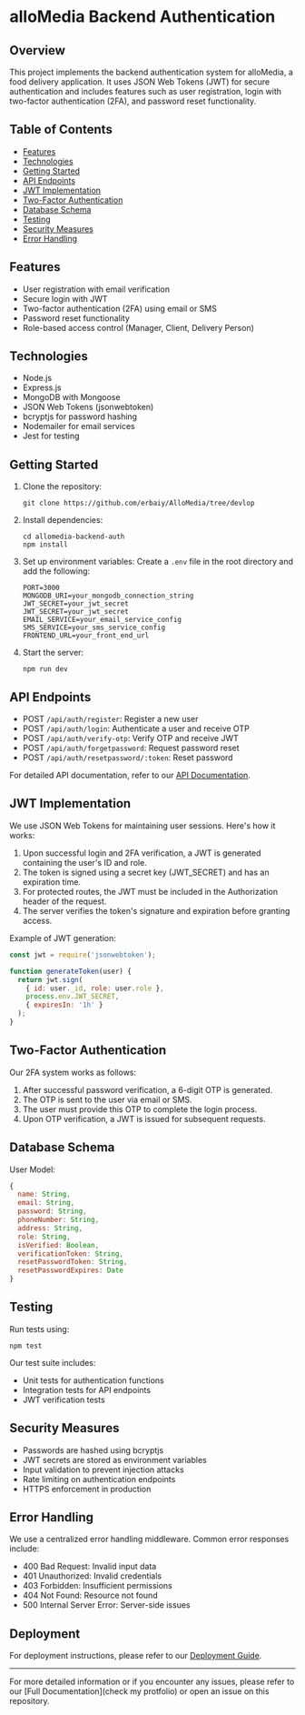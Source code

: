 # alloMedia Backend Authentication

## Overview

This project implements the backend authentication system for alloMedia, a food delivery application. It uses JSON Web Tokens (JWT) for secure authentication and includes features such as user registration, login with two-factor authentication (2FA), and password reset functionality.

## Table of Contents

- [Features](#features)
- [Technologies](#technologies)
- [Getting Started](#getting-started)
- [API Endpoints](#api-endpoints)
- [JWT Implementation](#jwt-implementation)
- [Two-Factor Authentication](#two-factor-authentication)
- [Database Schema](#database-schema)
- [Testing](#testing)
- [Security Measures](#security-measures)
- [Error Handling](#error-handling)

## Features

- User registration with email verification
- Secure login with JWT
- Two-factor authentication (2FA) using email or SMS
- Password reset functionality
- Role-based access control (Manager, Client, Delivery Person)

## Technologies

- Node.js
- Express.js
- MongoDB with Mongoose
- JSON Web Tokens (jsonwebtoken)
- bcryptjs for password hashing
- Nodemailer for email services
- Jest for testing

## Getting Started

1. Clone the repository:
   ```
   git clone https://github.com/erbaiy/AlloMedia/tree/devlop
   ```

2. Install dependencies:
   ```
   cd allomedia-backend-auth
   npm install
   ```

3. Set up environment variables:
   Create a `.env` file in the root directory and add the following:
   ```
   PORT=3000
   MONGODB_URI=your_mongodb_connection_string
   JWT_SECRET=your_jwt_secret
   JWT_SECRET=your_jwt_secret
   EMAIL_SERVICE=your_email_service_config
   SMS_SERVICE=your_sms_service_config
   FRONTEND_URL=your_front_end_url
   ```

4. Start the server:
   ```
   npm run dev
   ```

## API Endpoints

- POST `/api/auth/register`: Register a new user
- POST `/api/auth/login`: Authenticate a user and receive OTP
- POST `/api/auth/verify-otp`: Verify OTP and receive JWT
- POST `/api/auth/forgetpassword`: Request password reset
- POST `/api/auth/resetpassword/:token`: Reset password

For detailed API documentation, refer to our [API Documentation](postmanDoc).

## JWT Implementation

We use JSON Web Tokens for maintaining user sessions. Here's how it works:

1. Upon successful login and 2FA verification, a JWT is generated containing the user's ID and role.
2. The token is signed using a secret key (JWT_SECRET) and has an expiration time.
3. For protected routes, the JWT must be included in the Authorization header of the request.
4. The server verifies the token's signature and expiration before granting access.

Example of JWT generation:

```javascript
const jwt = require('jsonwebtoken');

function generateToken(user) {
  return jwt.sign(
    { id: user._id, role: user.role },
    process.env.JWT_SECRET,
    { expiresIn: '1h' }
  );
}
```

## Two-Factor Authentication

Our 2FA system works as follows:

1. After successful password verification, a 6-digit OTP is generated.
2. The OTP is sent to the user via email or SMS.
3. The user must provide this OTP to complete the login process.
4. Upon OTP verification, a JWT is issued for subsequent requests.

## Database Schema

User Model:

```javascript
{
  name: String,
  email: String,
  password: String,
  phoneNumber: String,
  address: String,
  role: String,
  isVerified: Boolean,
  verificationToken: String,
  resetPasswordToken: String,
  resetPasswordExpires: Date
}
```

## Testing

Run tests using:

```
npm test
```

Our test suite includes:
- Unit tests for authentication functions
- Integration tests for API endpoints
- JWT verification tests

## Security Measures

- Passwords are hashed using bcryptjs
- JWT secrets are stored as environment variables
- Input validation to prevent injection attacks
- Rate limiting on authentication endpoints
- HTTPS enforcement in production

## Error Handling

We use a centralized error handling middleware. Common error responses include:

- 400 Bad Request: Invalid input data
- 401 Unauthorized: Invalid credentials
- 403 Forbidden: Insufficient permissions
- 404 Not Found: Resource not found
- 500 Internal Server Error: Server-side issues

## Deployment

For deployment instructions, please refer to our [Deployment Guide](link-to-deployment-guide).

---

For more detailed information or if you encounter any issues, please refer to our [Full Documentation](check my protfolio) or open an issue on this repository.